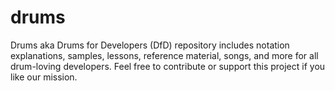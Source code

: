 # drums
Drums aka Drums for Developers (DfD) repository includes notation explanations, samples, lessons, reference material, songs, and more for all drum-loving developers. Feel free to contribute or support this project if you like our mission.
